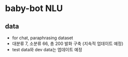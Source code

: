 # baby-bot NLU

## data
* for chat, paraphrasing dataset
* 대분류 7, 소분류 66, 총 200 발화 구축 (지속적 업데이트 예정)
* test data와 dev data는 엡데이트 예정 
